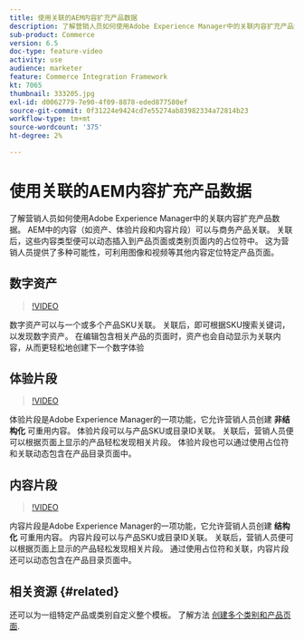 ```yaml
---
title: 使用关联的AEM内容扩充产品数据
description: 了解营销人员如何使用Adobe Experience Manager中的关联内容扩充产品数据。 AEM中的资产和体验片段等内容可以与商务产品关联。 关联后，这些内容类型便可以动态插入到产品页面或类别页面内的占位符中。 这为营销人员提供了多种可能性，可利用图像和视频等其他内容定位特定产品页面。
sub-product: Commerce
version: 6.5
doc-type: feature-video
activity: use
audience: marketer
feature: Commerce Integration Framework
kt: 7065
thumbnail: 333205.jpg
exl-id: d0062779-7e90-4f09-8878-eded877580ef
source-git-commit: 0f31224e9424cd7e55274ab83982334a72814b23
workflow-type: tm+mt
source-wordcount: '375'
ht-degree: 2%

---
```


# 使用关联的AEM内容扩充产品数据

了解营销人员如何使用Adobe Experience Manager中的关联内容扩充产品数据。 AEM中的内容（如资产、体验片段和内容片段）可以与商务产品关联。 关联后，这些内容类型便可以动态插入到产品页面或类别页面内的占位符中。 这为营销人员提供了多种可能性，可利用图像和视频等其他内容定位特定产品页面。

## 数字资产

>[!VIDEO](https://video.tv.adobe.com/v/339121/?quality=12&learn=on)

数字资产可以与一个或多个产品SKU关联。 关联后，即可根据SKU搜索关键词，以发现数字资产。 在编辑包含相关产品的页面时，资产也会自动显示为关联内容，从而更轻松地创建下一个数字体验

## 体验片段

>[!VIDEO](https://video.tv.adobe.com/v/333205/?quality=12&learn=on)

体验片段是Adobe Experience Manager的一项功能，它允许营销人员创建 **非结构化** 可重用内容。 体验片段可以与产品SKU或目录ID关联。 关联后，营销人员便可以根据页面上显示的产品轻松发现相关片段。 体验片段也可以通过使用占位符和关联动态包含在产品目录页面中。

## 内容片段

>[!VIDEO](https://video.tv.adobe.com/v/339182/?quality=12&learn=on)

内容片段是Adobe Experience Manager的一项功能，它允许营销人员创建 **结构化** 可重用内容。 内容片段可以与产品SKU或目录ID关联。 关联后，营销人员便可以根据页面上显示的产品轻松发现相关片段。 通过使用占位符和关联，内容片段还可以动态包含在产品目录页面中。

## 相关资源 {#related}

还可以为一组特定产品或类别自定义整个模板。 了解方法 [创建多个类别和产品页面](/help/commerce/cif/configuring/multi-template-usage.md).
